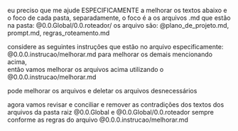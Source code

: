 eu preciso que me ajude ESPECIFICAMENTE a melhorar os textos abaixo e o foco de cada pasta, 
separadamente, 
o foco é a os arquivos .md que estão na pasta: @0.0.Global/0.0.roteador/
os arquivo são: @plano_de_projeto.md, prompt.md, regras_roteamento.md

 considere as seguintes instruções que
estão no arquivo especificamente: @0.0.0.instrucao/melhorar.md para melhorar os demais mencionando acima,  
então vamos melhorar os arquivos acima utilizando o @0.0.0.instrucao/melhorar.md

pode melhorar os arquivos e deletar os arquivos desnecessários




agora vamos revisar e conciliar e remover as contradições dos textos dos arquivos da pasta raiz @0.0.Global e @0.0.Global/0.0.roteador
sempre conforme as regras do arquivo @0.0.0.instrucao/melhorar.md